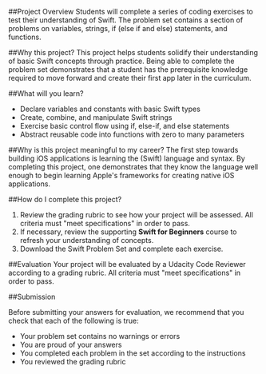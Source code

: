 ##Project Overview
Students will complete a series of coding exercises to test their understanding of Swift. The problem set contains a section of problems on variables, strings, if (else if and else) statements, and functions.

##Why this project?
This project helps students solidify their understanding of basic Swift concepts through practice. Being able to complete the problem set demonstrates that a student has the prerequisite knowledge required to move forward and create their first app later in the curriculum.

##What will you learn?
* Declare variables and constants with basic Swift types
* Create, combine, and manipulate Swift strings
* Exercise basic control flow using if, else-if, and else statements
* Abstract reusable code into functions with zero to many parameters

##Why is this project meaningful to my career?
The first step towards building iOS applications is learning the (Swift) language and syntax. By completing this project, one demonstrates that they know the language well enough to begin learning Apple's frameworks for creating native iOS applications.

##How do I complete this project?
1. Review the grading rubric to see how your project will be assessed. All criteria must "meet specifications" in order to pass.
2. If necessary, review the supporting **Swift for Beginners** course to refresh your understanding of concepts.
3. Download the Swift Problem Set and complete each exercise.

##Evaluation
Your project will be evaluated by a Udacity Code Reviewer according to a grading rubric. All criteria must "meet specifications" in order to pass.

##Submission

Before submitting your answers for evaluation, we recommend that you check that each of the following is true:

* Your problem set contains no warnings or errors
* You are proud of your answers
* You completed each problem in the set according to the instructions
* You reviewed the grading rubric
